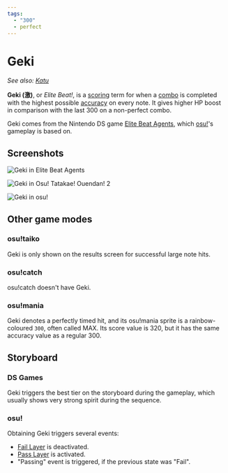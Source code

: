 ```yaml
---
tags:
  - "300"
  - perfect
---
```


# Geki

*See also: [Katu](/wiki/Katu)*

**Geki (激)**, or *Elite Beat!*, is a [scoring](/wiki/Score) term for when a [combo](/wiki/Beatmapping/Combo) is completed with the highest possible [accuracy](/wiki/Gameplay/Accuracy) on every note. It gives higher HP boost in comparison with the last 300 on a non-perfect combo.

Geki comes from the Nintendo DS game [Elite Beat Agents](/wiki/iNiS_games), which [osu!](/wiki/Game_mode/osu!)'s gameplay is based on.

## Screenshots

![Geki in Elite Beat Agents](img/eba-bornlove-300g.jpg "Geki in Elite Beat Agents")

![Geki in Osu! Tatakae! Ouendan! 2](img/oto-sambomaster-300g.jpg "Geki in Osu! Tatakae! Ouendan! 2")

![Geki in osu!](img/osu-lonelest-300g.jpg "Geki in osu!")

## Other game modes

### osu!taiko

Geki is only shown on the results screen for successful large note hits.

### osu!catch

osu!catch doesn't have Geki.

### osu!mania

Geki denotes a perfectly timed hit, and its osu!mania sprite is a rainbow-coloured `300`, often called MAX. Its score value is 320, but it has the same accuracy value as a regular 300.

## Storyboard

### DS Games

Geki triggers the best tier on the storyboard during the gameplay, which usually shows very strong spirit during the sequence.

### osu!

Obtaining Geki triggers several events:

- [Fail Layer](/wiki/Storyboard/Scripting/General_Rules#layers) is deactivated.
- [Pass Layer](/wiki/Storyboard/Scripting/General_Rules#layers) is activated.
- "Passing" event is triggered, if the previous state was "Fail".
